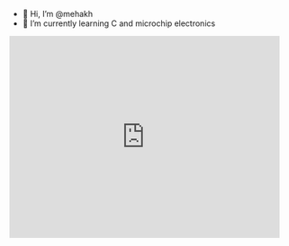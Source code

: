- 👋 Hi, I’m @mehakh
- 🌱 I’m currently learning C and microchip electronics 
<div style="width:480px"><iframe allow="fullscreen" frameBorder="0" height="360" src="https://giphy.com/embed/0suet0CSxhcOtaJpsw/video" width="480"></iframe></div>
<!---
mehakh/mehakh is a ✨ special ✨ repository because its `README.md` (this file) appears on your GitHub profile.
You can click the Preview link to take a look at your changes.
--->
